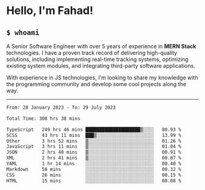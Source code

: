 <h1>Hello, I'm Fahad!</h1>

<h2><code>$ whoami</code></h2>

A Senior Software Engineer with over 5 years of experience in **MERN Stack** technologies. I have a proven track record of delivering high-quality solutions, including implementing real-time tracking systems, optimizing existing system modules, and integrating third-party software applications.

With experience in JS technologies, I'm looking to share my knowledge with the programming community and develop some cool projects along the way.

---

<!--START_SECTION:waka-->

```txt
From: 28 January 2023 - To: 29 July 2023

Total Time: 308 hrs 38 mins

TypeScript   249 hrs 46 mins ████████████████████▒░░░░   80.93 %
SCSS         43 hrs 11 mins  ███▒░░░░░░░░░░░░░░░░░░░░░   13.99 %
Other        3 hrs 52 mins   ▒░░░░░░░░░░░░░░░░░░░░░░░░   01.26 %
JavaScript   3 hrs 11 mins   ▒░░░░░░░░░░░░░░░░░░░░░░░░   01.04 %
JSON         2 hrs 48 mins   ▒░░░░░░░░░░░░░░░░░░░░░░░░   00.91 %
XML          2 hrs 41 mins   ▒░░░░░░░░░░░░░░░░░░░░░░░░   00.87 %
YAML         1 hr 14 mins    ░░░░░░░░░░░░░░░░░░░░░░░░░   00.40 %
Markdown     58 mins         ░░░░░░░░░░░░░░░░░░░░░░░░░   00.32 %
CSS          26 mins         ░░░░░░░░░░░░░░░░░░░░░░░░░   00.15 %
HTML         15 mins         ░░░░░░░░░░░░░░░░░░░░░░░░░   00.08 %
```

<!--END_SECTION:waka-->

<!--
**heyFahad/heyFahad** is a ✨ _special_ ✨ repository because its `README.md` (this file) appears on your GitHub profile.

Here are some ideas to get you started:

- 🔭 I’m currently working on ...
- 🌱 I’m currently learning ...
- 👯 I’m looking to collaborate on ...
- 🤔 I’m looking for help with ...
- 💬 Ask me about ...
- 📫 How to reach me: ...
- 😄 Pronouns: ...
- ⚡ Fun fact: ...
-->

